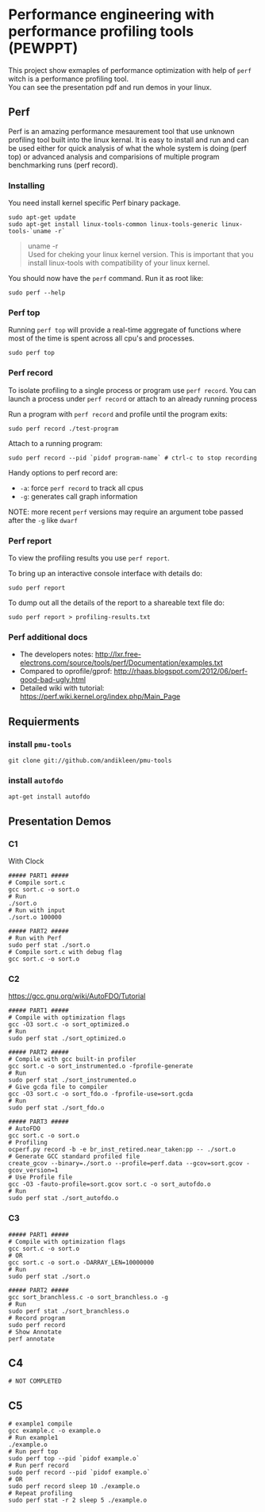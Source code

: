# Performance engineering with performance profiling tools (PEWPPT)
This project show exmaples of performance optimization with help of `perf` witch is a performance profiling tool.  
You can see the presentation pdf and run demos in your linux.

## Perf
Perf is an amazing performance mesaurement tool that use unknown profiling tool built into the linux kernal. It is easy to install and run and can be used either for quick analysis of what the whole system is doing (perf top) or advanced analysis and comparisions of multiple program benchmarking runs (perf record).

### Installing
You need install kernel specific Perf binary package.

```shell
sudo apt-get update
sudo apt-get install linux-tools-common linux-tools-generic linux-tools-`uname -r`
```

> uname -r  
> Used for cheking your linux kernel version.
> This is important that you install linux-tools with compatibility of your linux kernel.

You should now have the `perf` command. Run it as root like:

    sudo perf --help

### Perf top

Running `perf top` will provide a real-time aggregate of functions where most of the time is spent across all cpu's and processes.

    sudo perf top


### Perf record

To isolate profiling to a single process or program use `perf record`. You can launch a process under `perf record` or attach to an already running process

Run a program with `perf record` and profile until the program exits:

    sudo perf record ./test-program

Attach to a running program:

    sudo perf record --pid `pidof program-name` # ctrl-c to stop recording

Handy options to perf record are:
 - `-a`: force `perf record` to track all cpus
 - `-g`: generates call graph information

NOTE: more recent `perf` versions may require an argument tobe passed after the `-g` like `dwarf`

### Perf report

To view the profiling results you use `perf report`.

To bring up an interactive console interface with details do:

    sudo perf report

To dump out all the details of the report to a shareable text file do:

    sudo perf report > profiling-results.txt

### Perf additional docs

- The developers notes: <http://lxr.free-electrons.com/source/tools/perf/Documentation/examples.txt>
- Compared to oprofile/gprof: <http://rhaas.blogspot.com/2012/06/perf-good-bad-ugly.html>
- Detailed wiki with tutorial: <https://perf.wiki.kernel.org/index.php/Main_Page>


## Requierments

### install `pmu-tools`
```shell
git clone git://github.com/andikleen/pmu-tools 
```

### install `autofdo`
```shell
apt-get install autofdo
```

## Presentation Demos

### C1
With Clock

```shell
##### PART1 #####
# Compile sort.c
gcc sort.c -o sort.o
# Run
./sort.o
# Run with input
./sort.o 100000

##### PART2 #####
# Run with Perf
sudo perf stat ./sort.o
# Compile sort.c with debug flag
gcc sort.c -o sort.o
```

### C2
https://gcc.gnu.org/wiki/AutoFDO/Tutorial
```shell
##### PART1 #####
# Compile with optimization flags
gcc -O3 sort.c -o sort_optimized.o
# Run
sudo perf stat ./sort_optimized.o

##### PART2 #####
# Compile with gcc built-in profiler
gcc sort.c -o sort_instrumented.o -fprofile-generate
# Run
sudo perf stat ./sort_instrumented.o
# Give gcda file to compiler
gcc -O3 sort.c -o sort_fdo.o -fprofile-use=sort.gcda
# Run
sudo perf stat ./sort_fdo.o

##### PART3 #####
# AutoFDO
gcc sort.c -o sort.o
# Profiling
ocperf.py record -b -e br_inst_retired.near_taken:pp -- ./sort.o
# Generate GCC standard profiled file
create_gcov --binary=./sort.o --profile=perf.data --gcov=sort.gcov -gcov_version=1
# Use Profile file
gcc -O3 -fauto-profile=sort.gcov sort.c -o sort_autofdo.o
# Run 
sudo perf stat ./sort_autofdo.o
```

### C3
```shell
##### PART1 #####
# Compile with optimization flags
gcc sort.c -o sort.o
# OR
gcc sort.c -o sort.o -DARRAY_LEN=10000000
# Run
sudo perf stat ./sort.o

##### PART2 #####
gcc sort_branchless.c -o sort_branchless.o -g
# Run
sudo perf stat ./sort_branchless.o
# Record program
sudo perf record
# Show Annotate
perf annotate
```

## C4
```shell
# NOT COMPLETED
```


## C5
```shell
# example1 compile
gcc example.c -o example.o
# Run example1
./example.o
# Run perf top
sudo perf top --pid `pidof example.o`
# Run perf record
sudo perf record --pid `pidof example.o`
# OR
sudo perf record sleep 10 ./example.o
# Repeat profiling
sudo perf stat -r 2 sleep 5 ./example.o
```